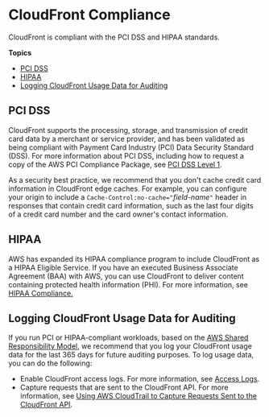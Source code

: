 # CloudFront Compliance<a name="compliance"></a>

CloudFront is compliant with the PCI DSS and HIPAA standards\.

**Topics**
+ [PCI DSS](#compliance-pci)
+ [HIPAA](#compliance-hipaa)
+ [Logging CloudFront Usage Data for Auditing](#compliance-logging)

## PCI DSS<a name="compliance-pci"></a>

CloudFront supports the processing, storage, and transmission of credit card data by a merchant or service provider, and has been validated as being compliant with Payment Card Industry \(PCI\) Data Security Standard \(DSS\)\. For more information about PCI DSS, including how to request a copy of the AWS PCI Compliance Package, see [PCI DSS Level 1](https://aws.amazon.com/compliance/pci-dss-level-1-faqs/)\. 

As a security best practice, we recommend that you don't cache credit card information in CloudFront edge caches\. For example, you can configure your origin to include a `Cache-Control:no-cache="`*field\-name*`"` header in responses that contain credit card information, such as the last four digits of a credit card number and the card owner's contact information\.

## HIPAA<a name="compliance-hipaa"></a>

AWS has expanded its HIPAA compliance program to include CloudFront as a HIPAA Eligible Service\. If you have an executed Business Associate Agreement \(BAA\) with AWS, you can use CloudFront to deliver content containing protected health information \(PHI\)\. For more information, see [HIPAA Compliance\.](https://aws.amazon.com/compliance/hipaa-compliance/) 

## Logging CloudFront Usage Data for Auditing<a name="compliance-logging"></a>

If you run PCI or HIPAA\-compliant workloads, based on the [AWS Shared Responsibility Model](https://aws.amazon.com/compliance/shared-responsibility-model/), we recommend that you log your CloudFront usage data for the last 365 days for future auditing purposes\. To log usage data, you can do the following:
+ Enable CloudFront access logs\. For more information, see [Access Logs](AccessLogs.md)\.
+ Capture requests that are sent to the CloudFront API\. For more information, see [Using AWS CloudTrail to Capture Requests Sent to the CloudFront API](logging_using_cloudtrail.md)\.